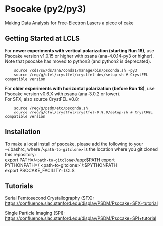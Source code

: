 # Psocake (py2/py3)

Making Data Analysis for Free-Electron Lasers a piece of cake

## Getting Started at LCLS

For **newer experiments with vertical polarization (starting Run 18)**, use Psocake version v1.0.15 or higher with psana (ana-4.0.14-py3 or higher).
Note that psocake has moved to python3 (and python2 is deprecated).
```
    source /cds/sw/ds/ana/conda1/manage/bin/psconda.sh -py3
    source /reg/g/cfel/crystfel/crystfel-dev/setup-sh # CrystFEL compatible version
```

For **older experiments with horizontal polarization (before Run 18)**, use Psocake version v0.6.X with psana (ana-3.0.2 or lower).  
For SFX, also source CrystFEL v0.8:
```
    source /reg/g/psdm/etc/psconda.sh
    source /reg/g/cfel/crystfel/crystfel-0.8.0/setup-sh # CrystFEL compatible version  
```

## Installation

To make a local install of psocake, please add the following to your ~/.bashrc, where /`<path-to-gitclone>` is the location where you git cloned this repository:  
export PATH=/`<path-to-gitclone>`/app:$PATH   
export PYTHONPATH=/`<path-to-gitclone>`/:$PYTHONPATH    
export PSOCAKE_FACILITY=LCLS  


## Tutorials

Serial Femtosecond Crystallography (SFX):
https://confluence.slac.stanford.edu/display/PSDM/Psocake+SFX+tutorial

Single Particle Imaging (SPI):
https://confluence.slac.stanford.edu/display/PSDM/Psocake+SPI+tutorial
